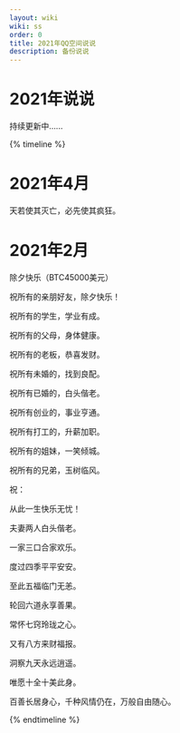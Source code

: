 ```yaml
---
layout: wiki
wiki: ss
order: 0
title: 2021年QQ空间说说
description: 备份说说
---
```

# 2021年说说

持续更新中......

{% timeline %}
# 2021年4月
<!-- node 2021 年 4 月 3 日 -->
天若使其灭亡，必先使其疯狂。
# 2021年2月
<!-- node 2021 年 2 月 11 日 -->
除夕快乐（BTC45000美元）

<!-- node 2021 年 2 月 11 日 -->

祝所有的亲朋好友，除夕快乐！

祝所有的学生，学业有成。

祝所有的父母，身体健康。

祝所有的老板，恭喜发财。

祝所有未婚的，找到良配。

祝所有已婚的，白头偕老。

祝所有创业的，事业亨通。

祝所有打工的，升薪加职。

祝所有的姐妹，一笑倾城。

祝所有的兄弟，玉树临风。

祝：

从此一生快乐无忧！

夫妻两人白头偕老。

一家三口合家欢乐。

度过四季平平安安。

至此五福临门无恙。

轮回六道永享善果。

常怀七窍玲珑之心。

又有八方来财福报。

洞察九天永远逍遥。

唯愿十全十美此身。

百善长居身心，千种风情仍在，万般自由随心。



{% endtimeline %}

